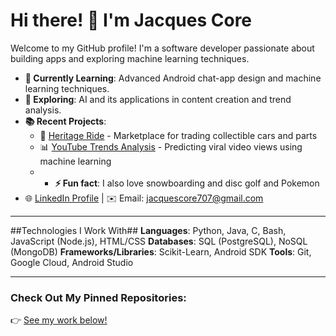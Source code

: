 # Hi there! 👋 I'm Jacques Core

Welcome to my GitHub profile! I'm a software developer passionate about building apps and exploring machine learning techniques.

- **🌱 Currently Learning**: Advanced Android chat-app design and machine learning techniques.
- **🤖 Exploring**: AI and its applications in content creation and trend analysis.
- **📚 Recent Projects**:
  - 🚗 [Heritage Ride](https://github.com/web-dev-final-project/heritage-ride.git) - Marketplace for trading collectible cars and parts
  - 📊 [YouTube Trends Analysis](https://github.com/jacques-core/youtube-trends-analysis) - Predicting viral video views using machine learning
  - - **⚡ Fun fact**: I also love snowboarding and disc golf and Pokemon
- 🌐 [LinkedIn Profile](https://linkedin.com/in/your-profile) | ✉️ Email: jacquescore707@gmail.com

---

##Technologies I Work With##
**Languages**: Python, Java, C, Bash, JavaScript (Node.js), HTML/CSS
**Databases**: SQL (PostgreSQL), NoSQL (MongoDB)
**Frameworks/Libraries**: Scikit-Learn, Android SDK
**Tools**: Git, Google Cloud, Android Studio

---

### Check Out My Pinned Repositories:
👉 [See my work below!](https://github.com/jacques-core?tab=repositories)

<!--
**jacquescore/jacquescore** is a ✨ _special_ ✨ repository because its `README.md` (this file) appears on your GitHub profile.

Here are some ideas to get you started:

- 🔭 I’m currently working on ...
- 🌱 I’m currently learning ...
- 👯 I’m looking to collaborate on ...
- 🤔 I’m looking for help with ...
- 💬 Ask me about ...
- 📫 How to reach me: ...
- 😄 Pronouns: ...
- ⚡ Fun fact: ...
-->

